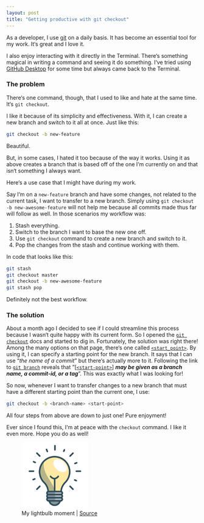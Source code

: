 ```yaml
---
layout: post
title: "Getting productive with git checkout"
---
```


As a developer, I use [git](https://git-scm.com/) on a daily basis. It has become an essential tool for my work. It‘s great and I love it.

I also enjoy interacting with it directly in the Terminal. There‘s something magical in writing a command and seeing it do something. I‘ve tried using [GitHub Desktop](https://desktop.github.com/) for some time but always came back to the Terminal.

### The problem

There‘s one command, though, that I used to like and hate at the same time. It‘s `git checkout`.

I like it because of its simplicity and effectiveness. With it, I can create a new branch and switch to it all at once. Just like this:

```bash
git checkout -b new-feature
```

Beautiful.

But, in some cases, I hated it too because of the way it works. Using it as above creates a branch that is based off of the one I‘m currently on and that isn‘t something I always want.

Here‘s a use case that I might have during my work.

Say I‘m on a `new-feature` branch and have some changes, not related to the current task, I want to transfer to a new branch. Simply using `git checkout -b new-awesome-feature` will not help me because all commits made thus far will follow as well. In those scenarios my workflow was:

1. Stash everything.
2. Switch to the branch I want to base the new one off.
3. Use `git checkout` command to create a new branch and switch to it.
4. Pop the changes from the stash and continue working with them.

In code that looks like this:

```bash
git stash
git checkout master
git checkout -b new-awesome-feature
git stash pop
```

Definitely not the best workflow.

### The solution

About a month ago I decided to see if I could streamline this process because I wasn‘t quite happy with its current form. So I opened the [`git checkout`](https://git-scm.com/docs/git-checkout) docs and started to dig in. Fortunately, the solution was right there! Among the many options on that page, there‘s one called [`<start_point>`](https://git-scm.com/docs/git-checkout#Documentation/git-checkout.txt-ltstartpointgt). By using it, I can specify a starting point for the new branch. It says that I can use “*the name of a commit*” but there‘s actually more to it. Following the link to [`git branch`](https://git-scm.com/docs/git-branch) reveals that ”[[`<start-point>`](https://git-scm.com/docs/git-branch#Documentation/git-branch.txt-ltstart-pointgt)] ***may be given as a branch name, a commit-id, or a tag***”. This was exactly what I was looking for!

So now, whenever I want to transfer changes to a new branch that must have a different starting point than the current one, I use:

```bash
git checkout -b <branch-name> <start-point>
```

All four steps from above are down to just one! Pure enjoyment!

Ever since I found this, I‘m at peace with the `checkout` command. I like it even more. Hope you do as well!

<div class="text-center">
  <figure>
    <img src="/assets/img/lightbulb.svg" alt="A lightbulb" width="175">
    <figcaption>My lightbulb moment | <a href="https://www.smashingmagazine.com/2017/12/32-friendly-office-icons/">Source</a></figcaption>
  </figure>
</div>
